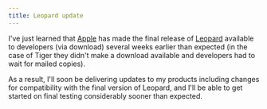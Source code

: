 ```yaml
---
title: Leopard update
---
```


I've just learned that [Apple](http://www.wincent.com/knowledge-base/Apple) has made the final release of [Leopard](http://www.wincent.com/knowledge-base/Leopard) available to developers (via download) several weeks earlier than expected (in the case of Tiger they didn't make a download available and developers had to wait for mailed copies).

As a result, I'll soon be delivering updates to my products including changes for compatibility with the final version of Leopard, and I'll be able to get started on final testing considerably sooner than expected.
